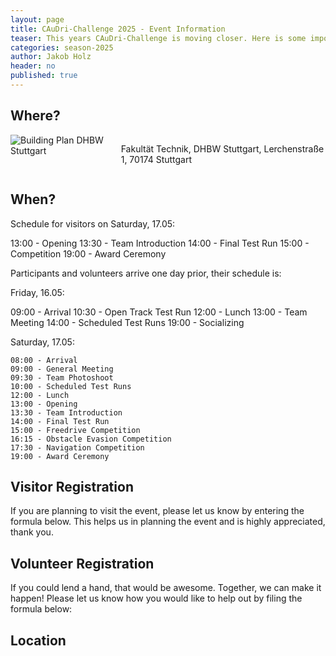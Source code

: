 ```yaml
---
layout: page
title: CAuDri-Challenge 2025 - Event Information
teaser: This years CAuDri-Challenge is moving closer. Here is some important information for anybody attending, visitors, volunteers and teammembers.
categories: season-2025
author: Jakob Holz
header: no
published: true
---
```


## Where? 

<div class="row">
    <div class="small-12 columns">
        <img src="{{ site.urlimg }}/posts/2025-04-23/building_plan_transparent.webp" alt="Building Plan DHBW Stuttgart">
        <p class="text-right caption">
            Fakultät Technik, DHBW Stuttgart, Lerchenstraße 1, 70174 Stuttgart  
        </p>
    </div>
</div>

 <!-- https://github.com/ayastreb/jekyll-maps, would be a nice addition imo. -->

## When? 

Schedule for visitors on Saturday, 17.05:

13:00 - Opening 
13:30 - Team Introduction
14:00 - Final Test Run
15:00 - Competition
19:00 - Award Ceremony

Participants and volunteers arrive one day prior, their schedule is:

Friday, 16.05:

09:00 - Arrival
10:30 - Open Track Test Run
12:00 - Lunch 
13:00 - Team Meeting
14:00 - Scheduled Test Runs
19:00 - Socializing

Saturday, 17.05:
```
08:00 - Arrival  
09:00 - General Meeting  
09:30 - Team Photoshoot  
10:00 - Scheduled Test Runs  
12:00 - Lunch  
13:00 - Opening  
13:30 - Team Introduction  
14:00 - Final Test Run  
15:00 - Freedrive Competition  
16:15 - Obstacle Evasion Competition  
17:30 - Navigation Competition  
19:00 - Award Ceremony  
```
## Visitor Registration

If you are planning to visit the event, please let us know by entering the formula below.
This helps us in planning the event and is highly appreciated, thank you.

<!-- Last year the DHBW had a registration form for visitors on their own homepage.
This year we should do the same on our website. We could embedd another Google Form on a subpage, which would probably be the easiest solution.I'll send you a link to the registration form for volunteers, as soon as it is finished. -->

## Volunteer Registration

If you could lend a hand, that would be awesome. Together, we can make it happen!
Please let us know how you would like to help out by filing the formula below:

## Location
